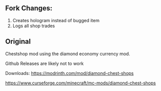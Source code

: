 ## Fork Changes: 
1. Creates hologram instead of bugged item
2. Logs all shop trades


## Original 
Chestshop mod using the diamond economy currency mod.


Github Releases are likely not to work

Downloads:
https://modrinth.com/mod/diamond-chest-shops

https://www.curseforge.com/minecraft/mc-mods/diamond-chest-shops
